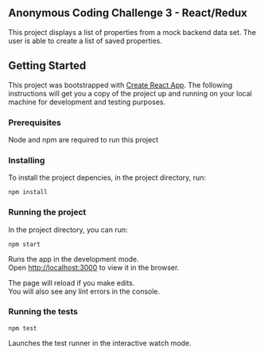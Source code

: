 ## Anonymous Coding Challenge 3 - React/Redux

This project displays a list of properties from a mock backend data set.  The user is able to create a list of saved properties.

## Getting Started

This project was bootstrapped with [Create React App](https://github.com/facebookincubator/create-react-app).
The following instructions will get you a copy of the project up and running on your local machine for development and testing purposes.

### Prerequisites

Node and npm are required to run this project

### Installing

To install the project depencies, in the project directory, run:

`npm install`

### Running the project

In the project directory, you can run:

`npm start`

Runs the app in the development mode.<br>
Open [http://localhost:3000](http://localhost:3000) to view it in the browser.

The page will reload if you make edits.<br>
You will also see any lint errors in the console.

### Running the tests

`npm test`

Launches the test runner in the interactive watch mode.
